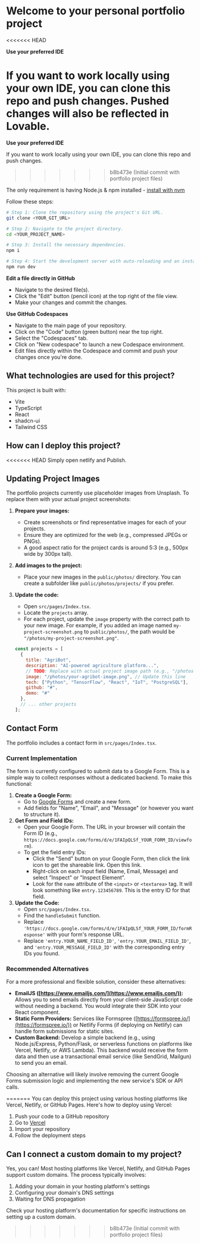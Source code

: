 # Welcome to your personal portfolio project

<<<<<<< HEAD

**Use your preferred IDE**

If you want to work locally using your own IDE, you can clone this repo and push changes. Pushed changes will also be reflected in Lovable.
=======
**Use your preferred IDE**

If you want to work locally using your own IDE, you can clone this repo and push changes.
>>>>>>> b8b473e (Initial commit with portfolio project files)

The only requirement is having Node.js & npm installed - [install with nvm](https://github.com/nvm-sh/nvm#installing-and-updating)

Follow these steps:

```sh
# Step 1: Clone the repository using the project's Git URL.
git clone <YOUR_GIT_URL>

# Step 2: Navigate to the project directory.
cd <YOUR_PROJECT_NAME>

# Step 3: Install the necessary dependencies.
npm i

# Step 4: Start the development server with auto-reloading and an instant preview.
npm run dev
```

**Edit a file directly in GitHub**

- Navigate to the desired file(s).
- Click the "Edit" button (pencil icon) at the top right of the file view.
- Make your changes and commit the changes.

**Use GitHub Codespaces**

- Navigate to the main page of your repository.
- Click on the "Code" button (green button) near the top right.
- Select the "Codespaces" tab.
- Click on "New codespace" to launch a new Codespace environment.
- Edit files directly within the Codespace and commit and push your changes once you're done.

## What technologies are used for this project?

This project is built with:

- Vite
- TypeScript
- React
- shadcn-ui
- Tailwind CSS

## How can I deploy this project?

<<<<<<< HEAD
Simply open netlify and Publish.

## Updating Project Images

The portfolio projects currently use placeholder images from Unsplash. To replace them with your actual project screenshots:

1.  **Prepare your images:**
    *   Create screenshots or find representative images for each of your projects.
    *   Ensure they are optimized for the web (e.g., compressed JPEGs or PNGs).
    *   A good aspect ratio for the project cards is around 5:3 (e.g., 500px wide by 300px tall).

2.  **Add images to the project:**
    *   Place your new images in the `public/photos/` directory. You can create a subfolder like `public/photos/projects/` if you prefer.

3.  **Update the code:**
    *   Open `src/pages/Index.tsx`.
    *   Locate the `projects` array.
    *   For each project, update the `image` property with the correct path to your new image. For example, if you added an image named `my-project-screenshot.png` to `public/photos/`, the path would be `"/photos/my-project-screenshot.png"`.

    ```javascript
    const projects = [
      {
        title: "AgriBot",
        description: "AI-powered agriculture platform...",
        // TODO: Replace with actual project image path (e.g., "/photos/project-agribot.png")
        image: "/photos/your-agribot-image.png", // Update this line
        tech: ["Python", "TensorFlow", "React", "IoT", "PostgreSQL"],
        github: "#",
        demo: "#"
      },
      // ... other projects
    ];
    ```

## Contact Form

The portfolio includes a contact form in `src/pages/Index.tsx`.

### Current Implementation

The form is currently configured to submit data to a Google Form. This is a simple way to collect responses without a dedicated backend. To make this functional:

1.  **Create a Google Form:**
    *   Go to [Google Forms](https://docs.google.com/forms) and create a new form.
    *   Add fields for "Name", "Email", and "Message" (or however you want to structure it).
2.  **Get Form and Field IDs:**
    *   Open your Google Form. The URL in your browser will contain the Form ID (e.g., `https://docs.google.com/forms/d/e/1FAIpQLSf_YOUR_FORM_ID/viewform`).
    *   To get the field entry IDs:
        *   Click the "Send" button on your Google Form, then click the link icon to get the shareable link. Open this link.
        *   Right-click on each input field (Name, Email, Message) and select "Inspect" or "Inspect Element".
        *   Look for the `name` attribute of the `<input>` or `<textarea>` tag. It will look something like `entry.123456789`. This is the entry ID for that field.
3.  **Update the Code:**
    *   Open `src/pages/Index.tsx`.
    *   Find the `handleSubmit` function.
    *   Replace `'https://docs.google.com/forms/d/e/1FAIpQLSf_YOUR_FORM_ID/formResponse'` with your form's response URL.
    *   Replace `'entry.YOUR_NAME_FIELD_ID'`, `'entry.YOUR_EMAIL_FIELD_ID'`, and `'entry.YOUR_MESSAGE_FIELD_ID'` with the corresponding entry IDs you found.

### Recommended Alternatives

For a more professional and flexible solution, consider these alternatives:

*   **EmailJS ([https://www.emailjs.com/](https://www.emailjs.com/)):** Allows you to send emails directly from your client-side JavaScript code without needing a backend. You would integrate their SDK into your React component.
*   **Static Form Providers:** Services like Formspree ([https://formspree.io/](https://formspree.io/)) or Netlify Forms (if deploying on Netlify) can handle form submissions for static sites.
*   **Custom Backend:** Develop a simple backend (e.g., using Node.js/Express, Python/Flask, or serverless functions on platforms like Vercel, Netlify, or AWS Lambda). This backend would receive the form data and then use a transactional email service (like SendGrid, Mailgun) to send you an email.

Choosing an alternative will likely involve removing the current Google Forms submission logic and implementing the new service's SDK or API calls.

=======
You can deploy this project using various hosting platforms like Vercel, Netlify, or GitHub Pages. Here's how to deploy using Vercel:

1. Push your code to a GitHub repository
2. Go to [Vercel](https://vercel.com)
3. Import your repository
4. Follow the deployment steps

## Can I connect a custom domain to my project?

Yes, you can! Most hosting platforms like Vercel, Netlify, and GitHub Pages support custom domains. The process typically involves:

1. Adding your domain in your hosting platform's settings
2. Configuring your domain's DNS settings
3. Waiting for DNS propagation

Check your hosting platform's documentation for specific instructions on setting up a custom domain.
>>>>>>> b8b473e (Initial commit with portfolio project files)

